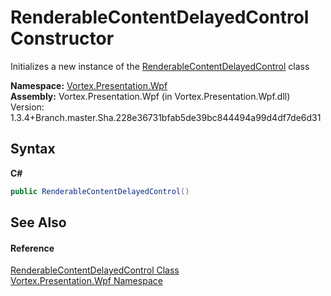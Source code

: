 # RenderableContentDelayedControl Constructor 
 

Initializes a new instance of the <a href="T_Vortex_Presentation_Wpf_RenderableContentDelayedControl.md">RenderableContentDelayedControl</a> class

**Namespace:**&nbsp;<a href="N_Vortex_Presentation_Wpf.md">Vortex.Presentation.Wpf</a><br />**Assembly:**&nbsp;Vortex.Presentation.Wpf (in Vortex.Presentation.Wpf.dll) Version: 1.3.4+Branch.master.Sha.228e36731bfab5de39bc844494a99d4df7de6d31

## Syntax

**C#**<br />
``` C#
public RenderableContentDelayedControl()
```


## See Also


#### Reference
<a href="T_Vortex_Presentation_Wpf_RenderableContentDelayedControl.md">RenderableContentDelayedControl Class</a><br /><a href="N_Vortex_Presentation_Wpf.md">Vortex.Presentation.Wpf Namespace</a><br />